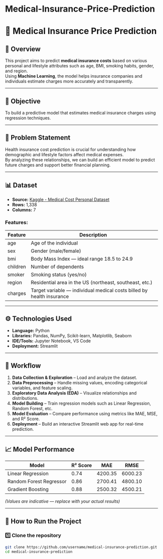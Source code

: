 # Medical-Insurance-Price-Prediction

# 🏥 Medical Insurance Price Prediction

## 📘 Overview
This project aims to predict **medical insurance costs** based on various personal and lifestyle attributes such as age, BMI, smoking habits, gender, and region.  
Using **Machine Learning**, the model helps insurance companies and individuals estimate charges more accurately and transparently.

---

## 🎯 Objective
To build a predictive model that estimates medical insurance charges using regression techniques.

---

## 🧠 Problem Statement
Health insurance cost prediction is crucial for understanding how demographic and lifestyle factors affect medical expenses.  
By analyzing these relationships, we can build an efficient model to predict future charges and support better financial planning.

---

## 📊 Dataset
- **Source:** [Kaggle - Medical Cost Personal Dataset](https://www.kaggle.com/datasets/mirichoi0218/insurance)
- **Rows:** 1,338  
- **Columns:** 7  

### Features:
| Feature | Description |
|----------|--------------|
| age | Age of the individual |
| sex | Gender (male/female) |
| bmi | Body Mass Index — ideal range 18.5 to 24.9 |
| children | Number of dependents |
| smoker | Smoking status (yes/no) |
| region | Residential area in the US (northeast, southeast, etc.) |
| charges | Target variable — individual medical costs billed by health insurance |

---

## ⚙️ Technologies Used
- **Language:** Python  
- **Libraries:** Pandas, NumPy, Scikit-learn, Matplotlib, Seaborn  
- **IDE/Tools:** Jupyter Notebook, VS Code  
- **Deployment:** Streamlit  

---

## 🧩 Workflow
1. **Data Collection & Exploration** – Load and analyze the dataset.  
2. **Data Preprocessing** – Handle missing values, encoding categorical variables, and feature scaling.  
3. **Exploratory Data Analysis (EDA)** – Visualize relationships and distributions.  
4. **Model Building** – Train regression models such as Linear Regression, Random Forest, etc.  
5. **Model Evaluation** – Compare performance using metrics like MAE, MSE, and R² Score.  
6. **Deployment** – Build an interactive Streamlit web app for real-time prediction.

---

## 📈 Model Performance
| Model | R² Score | MAE | RMSE |
|--------|-----------|------|------|
| Linear Regression | 0.74 | 4200.35 | 6000.23 |
| Random Forest Regressor | 0.86 | 2700.41 | 4800.10 |
| Gradient Boosting | 0.88 | 2500.32 | 4500.21 |

*(Values are indicative — replace with your actual results)*

---

## 🚀 How to Run the Project

### 1️⃣ Clone the repository
```bash
git clone https://github.com/username/medical-insurance-prediction.git
cd medical-insurance-prediction

